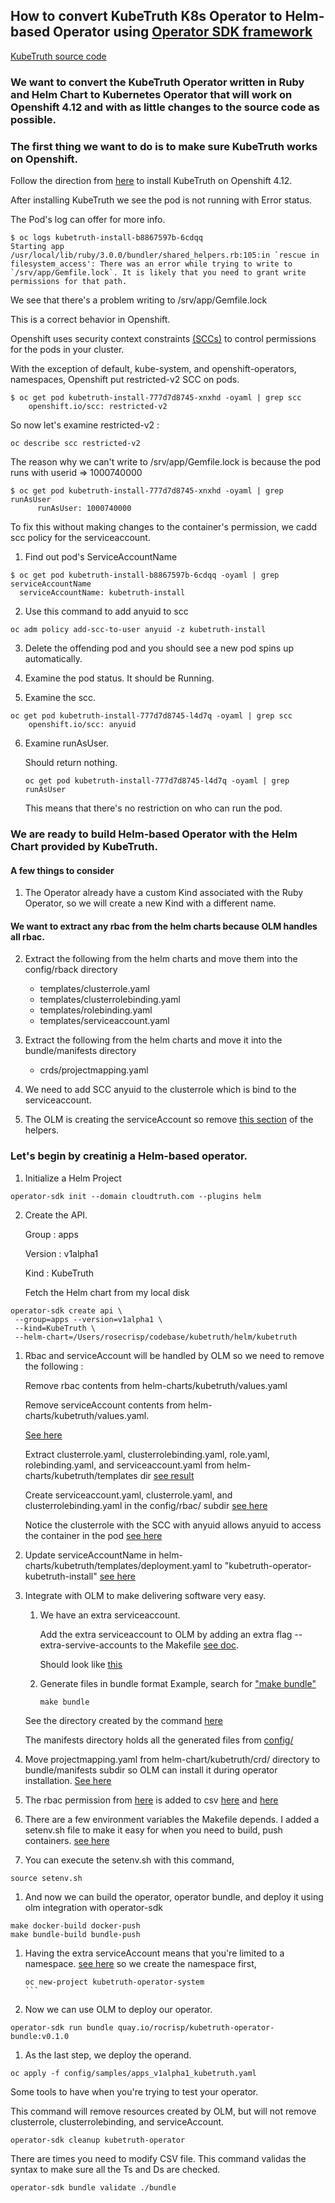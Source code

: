 ## How to convert KubeTruth K8s Operator to Helm-based Operator using [Operator SDK framework](https://sdk.operatorframework.io/docs/building-operators/helm/)

[KubeTruth source code](https://github.com/cloudtruth/kubetruth)

### We want to convert the KubeTruth Operator written in Ruby and Helm Chart to Kubernetes Operator that will work on Openshift 4.12 and with as little changes to the source code as possible.

### The first thing we want to do is to make sure KubeTruth works on Openshift.

Follow the direction from [here](https://docs.cloudtruth.com/integrations/kubernetes) to install KubeTruth on Openshift 4.12.

After installing KubeTruth we see the pod is not running with Error status. 

The Pod's log can offer for more info. 
   
````
$ oc logs kubetruth-install-b8867597b-6cdqq
Starting app
/usr/local/lib/ruby/3.0.0/bundler/shared_helpers.rb:105:in `rescue in filesystem_access': There was an error while trying to write to `/srv/app/Gemfile.lock`. It is likely that you need to grant write permissions for that path.
```` 
We see that there's a problem writing to /srv/app/Gemfile.lock

This is a correct behavior in Openshift.

Openshift uses security context constraints [(SCCs)](https://docs.openshift.com/container-platform/4.12/authentication/managing-security-context-constraints.html#security-context-constraints-about_configuring-internal-oauth) to control permissions for the pods in your cluster.

With the exception of default, kube-system, and openshift-operators, namespaces, Openshift put restricted-v2 SCC on pods.

````
$ oc get pod kubetruth-install-777d7d8745-xnxhd -oyaml | grep scc
    openshift.io/scc: restricted-v2
````

So now let's examine restricted-v2 :

````
oc describe scc restricted-v2
````
The reason why we can't write to /srv/app/Gemfile.lock is because the pod runs with userid => 1000740000

````
$ oc get pod kubetruth-install-777d7d8745-xnxhd -oyaml | grep runAsUser
      runAsUser: 1000740000
````

To fix this without making changes to the container's permission, we cadd scc policy for the serviceaccount.

1. Find out pod's ServiceAccountName

````
$ oc get pod kubetruth-install-b8867597b-6cdqq -oyaml | grep serviceAccountName
  serviceAccountName: kubetruth-install
````

2. Use this command to add anyuid to scc 

````
oc adm policy add-scc-to-user anyuid -z kubetruth-install
````

3. Delete the offending pod and you should see a new pod spins up automatically.

4. Examine the pod status. It should be Running.
5. Examine the scc.
````
oc get pod kubetruth-install-777d7d8745-l4d7q -oyaml | grep scc
    openshift.io/scc: anyuid
````
6. Examine runAsUser.
   
   Should return nothing.
   
   ````
   oc get pod kubetruth-install-777d7d8745-l4d7q -oyaml | grep runAsUser
   ````
   This means that there's no restriction on who can run the pod.

### We are ready to build Helm-based Operator with the Helm Chart provided by KubeTruth.

#### A few things to consider

1. The Operator already have a custom Kind associated with the Ruby Operator, so we will create a new Kind with a different name.
   
#### We want to extract any rbac from the helm charts because OLM handles all rbac.

2. Extract the following from the helm charts and move them into the config/rback directory
   * templates/clusterrole.yaml
   * templates/clusterrolebinding.yaml
   * templates/rolebinding.yaml
   * templates/serviceaccount.yaml

3. Extract the following from the helm charts and move it into the bundle/manifests directory
   * crds/projectmapping.yaml
   
4. We need to add SCC anyuid to the clusterrole which is bind to the serviceaccount.

5. The OLM is creating the serviceAccount so remove [this section](https://github.com/cloudtruth/kubetruth/blob/main/helm/kubetruth/templates/_helpers.tpl#L53-L62) of the helpers. 

### Let's begin by creatinig a Helm-based operator.

1. Initialize a Helm Project
````
operator-sdk init --domain cloudtruth.com --plugins helm
````
2. Create the API.

   Group : apps

   Version : v1alpha1

   Kind : KubeTruth

   Fetch the Helm chart from my local disk
````
operator-sdk create api \
 --group=apps --version=v1alpha1 \
 --kind=KubeTruth \
 --helm-chart=/Users/rosecrisp/codebase/kubetruth/helm/kubetruth
````
1. Rbac and serviceAccount will be handled by OLM so we need to remove the following :
    
    Remove rbac contents from helm-charts/kubetruth/values.yaml 
   
    Remove serviceAccount contents from helm-charts/kubetruth/values.yaml.
   
   [See here](https://github.com/rocrisp/kubetruth/blob/main/helm-charts/kubetruth/values.yaml) 
   
   Extract clusterrole.yaml, clusterrolebinding.yaml, role.yaml, rolebinding.yaml, and serviceaccount.yaml from helm-charts/kubetruth/templates dir [see result](https://github.com/rocrisp/kubetruth/tree/main/helm-charts/kubetruth/templates)
   
   Create serviceaccount.yaml, clusterrole.yaml, and clusterrolebinding.yaml in the config/rbac/ subdir [see here](https://github.com/rocrisp/kubetruth/tree/main/config/rbac)

   Notice the clusterrole with the SCC with anyuid allows anyuid to access the container in the pod [see here](https://github.com/rocrisp/kubetruth/blob/main/config/rbac/kubetruth_install_clusterrole.yaml#L41)

2. Update serviceAccountName in helm-charts/kubetruth/templates/deployment.yaml to "kubetruth-operator-kubetruth-install" [see here](https://github.com/rocrisp/kubetruth/blob/main/helm-charts/kubetruth/templates/deployment.yaml#L27)
3. Integrate with OLM to make delivering software very easy. 

   1. We have an extra serviceaccount.
   
        Add the extra serviceaccount to OLM by adding an extra flag --extra-servive-accounts to the Makefile [see doc](https://sdk.operatorframework.io/docs/advanced-topics/multi-sa/).
        
        Should look like [this](https://github.com/rocrisp/kubetruth/blob/main/Makefile#L157)

   2. Generate files in bundle format Example, search for ["make bundle"](https://sdk.operatorframework.io/docs/olm-integration/generation/)
   
        ````
        make bundle
        ````
   See the directory created by the command [here](https://github.com/rocrisp/kubetruth/tree/main/bundle)

   The manifests directory holds all the generated files from [config/](https://github.com/rocrisp/kubetruth/tree/main/config)
4.  Move projectmapping.yaml from helm-chart/kubetruth/crd/ directory to bundle/manifests subdir so OLM can install it during operator installation. [See here](https://github.com/rocrisp/kubetruth/blob/main/bundle/manifests/projectmapping.yaml)
5.  The rbac permission from [here](https://github.com/cloudtruth/kubetruth/blob/981d3719a4e1ab6c70e9f8e6c41ed21da06d3acb/helm/kubetruth/values.yaml#L26) is added to csv [here](https://github.com/rocrisp/kubetruth/blob/main/bundle/manifests/kubetruth-operator.clusterserviceversion.yaml#L95) and [here](https://github.com/rocrisp/kubetruth/blob/main/bundle/manifests/kubetruth-operator.clusterserviceversion.yaml#L338)
6.  There are a few environment variables the Makefile depends. I added a setenv.sh file to make it easy for when you need to build, push containers. [see here](https://github.com/rocrisp/kubetruth/blob/main/setenv.sh)
7.  You can execute the setenv.sh with this command,
````
source setenv.sh
````
1.  And now we can build the operator, operator bundle, and deploy it using olm integration with operator-sdk
````
make docker-build docker-push
make bundle-build bundle-push
````
1.  Having the extra serviceAccount means that you're limited to a namespace. [see here](https://github.com/rocrisp/kubetruth/blob/main/bundle/manifests/kubetruth-operator-kubetruth-install-clusterrolebinding_rbac.authorization.k8s.io_v1_clusterrolebinding.yaml#L13)
    so we create the namespace first,
    ````
    oc new-project kubetruth-operator-system
    ```
2.  Now we can use OLM to deploy our operator.
```
operator-sdk run bundle quay.io/rocrisp/kubetruth-operator-bundle:v0.1.0
```
1.  As the last step, we deploy the operand.
````
oc apply -f config/samples/apps_v1alpha1_kubetruth.yaml
````

Some tools to have when you're trying to test your operator.

This command will remove resources created by OLM, but will not remove clusterrole, clusterrolebinding, and serviceAccount.
````
operator-sdk cleanup kubetruth-operator
````

There are times you need to modify CSV file. This command validas the syntax to make sure all the Ts and Ds are checked.
````
operator-sdk bundle validate ./bundle
````